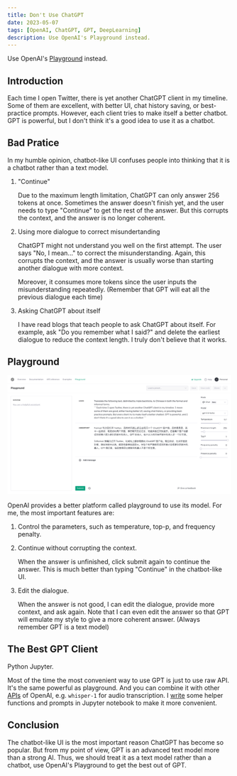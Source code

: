 ```yaml
---
title: Don't Use ChatGPT
date: 2023-05-07
tags: [OpenAI, ChatGPT, GPT, DeepLearning]
description: Use OpenAI's Playground instead.
---
```


Use OpenAI's [Playground](https://platform.openai.com/playground?mode=chat) instead.

## Introduction

Each time I open Twitter, there is yet another ChatGPT client in my timeline. Some of them are excellent, with better UI, chat history saving, or best-practice prompts. However, each client tries to make itself a better chatbot. GPT is powerful, but I don't think it's a good idea to use it as a chatbot.

## Bad Pratice

In my humble opinion, chatbot-like UI confuses people into thinking that it is a chatbot rather than a text model.

1. "Continue"

   Due to the maximum length limitation, ChatGPT can only answer 256 tokens at once. Sometimes the answer doesn't finish yet, and the user needs to type "Continue" to get the rest of the answer. But this corrupts the context, and the answer is no longer coherent.

2. Using more dialogue to correct misundertanding

   ChatGPT might not understand you well on the first attempt. The user says "No, I mean..." to correct the misunderstanding. Again, this corrupts the context, and the answer is usually worse than starting another dialogue with more context.

   Moreover, it consumes more tokens since the user inputs the misunderstanding repeatedly. (Remember that GPT will eat all the previous dialogue each time)

3. Asking ChatGPT about itself

   I have read blogs that teach people to ask ChatGPT about itself. For example, ask "Do you remember what I said?" and delete the earliest dialogue to reduce the context length. I truly don't believe that it works.

## Playground

![OpenAI Playground](./openai_playground.png)

OpenAI provides a better platform called playground to use its model. For me, the most important features are:

1. Control the parameters, such as temperature, top-p, and frequency penalty.

2. Continue without corrupting the context.

   When the answer is unfinished, click submit again to continue the answer. This is much better than typing "Continue" in the chatbot-like UI.

3. Edit the dialogue.

   When the answer is not good, I can edit the dialogue, provide more context, and ask again. Note that I can even edit the answer so that GPT will emulate my style to give a more coherent answer. (Always remember GPT is a text model)

## The Best GPT Client

Python Jupyter.

Most of the time the most convenient way to use GPT is just to use raw API. It's the same powerful as playground. And you can combine it with other [APIs](https://platform.openai.com/docs/api-reference) of OpenAI, e.g. `whisper-1` for audio transcription. I [write](https://github.com/qsliu2017/OpenAI-Playground) some helper functions and prompts in Jupyter notebook to make it more convenient.

## Conclusion

The chatbot-like UI is the most important reason ChatGPT has become so popular. But from my point of view, GPT is an advanced text model more than a strong AI. Thus, we should treat it as a text model rather than a chatbot, use OpenAI's Playground to get the best out of GPT.
